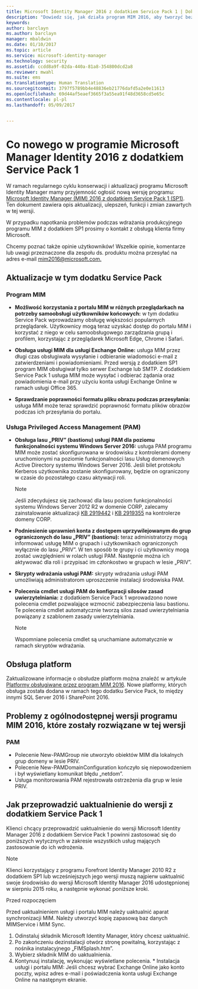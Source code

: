 ```yaml
---
title: Microsoft Identity Manager 2016 z dodatkiem Service Pack 1 | Dokumentacja firmy Microsoft
description: "Dowiedz się, jak działa program MIM 2016, aby tworzyć bezpieczniejsze i wygodniejsze systemy zarządzania tożsamościami w chmurze i lokalnie."
keywords: 
author: barclayn
ms.author: barclayn
manager: mbaldwin
ms.date: 01/10/2017
ms.topic: article
ms.service: microsoft-identity-manager
ms.technology: security
ms.assetid: ccdd8a9f-02da-440a-81a8-354800dcd2a8
ms.reviewer: mwahl
ms.suite: ems
ms.translationtype: Human Translation
ms.sourcegitcommit: 3797f5789bb4e48836eb21776dafd5a2e0e11613
ms.openlocfilehash: 69d44af5eaef3665f3a55ea91f48d3658cd5e65c
ms.contentlocale: pl-pl
ms.lasthandoff: 05/09/2017


---
```

# <a name="whats-new-for-microsoft-identity-manager-2016-service-pack-1"></a>Co nowego w programie Microsoft Manager Identity 2016 z dodatkiem Service Pack 1 #

W ramach regularnego cyklu konserwacji i aktualizacji programu Microsoft Identity Manager mamy przyjemność ogłosić nową wersję programu: [Microsoft Identity Manager (MIM) 2016 z dodatkiem Service Pack 1 (SP1)](https://msdn.microsoft.com/subscriptions/downloads/?fileid=70212#searchTerm=&Languages=en&PageSize=10&PageIndex=0&FileId=70212). Ten dokument zawiera opis aktualizacji, ulepszeń, funkcji i zmian zawartych w tej wersji.

W przypadku napotkania problemów podczas wdrażania produkcyjnego programu MIM z dodatkiem SP1 prosimy o kontakt z obsługą klienta firmy Microsoft.

Chcemy poznać także opinie użytkowników! Wszelkie opinie, komentarze lub uwagi przeznaczone dla zespołu ds. produktu można przesyłać na adres e-mail [mim2016@microsoft.com.](mailto:mim2016@microsoft.com)



## <a name="updates-in-this-service-pack"></a>Aktualizacje w tym dodatku Service Pack #

### <a name="mim"></a>Program MIM

- **Możliwość korzystania z portalu MIM w różnych przeglądarkach na potrzeby samoobsługi użytkowników końcowych:** w tym dodatku Service Pack wprowadzamy obsługę większości popularnych przeglądarek. Użytkownicy mogą teraz uzyskać dostęp do portalu MIM i korzystać z niego w celu samoobsługowego zarządzania grupą i profilem, korzystając z przeglądarek Microsoft Edge, Chrome i Safari.

- **Obsługa usługi MIM dla usługi Exchange Online:** usługa MIM przez długi czas obsługiwała wysyłanie i odbieranie wiadomości e-mail z zatwierdzeniami i powiadomieniami. Przed wersją z dodatkiem SP1 program MIM obsługiwał tylko serwer Exchange lub SMTP. Z dodatkiem Service Pack 1 usługa MIM może wysyłać i odbierać żądania oraz powiadomienia e-mail przy użyciu konta usługi Exchange Online w ramach usługi Office 365.

- **Sprawdzanie poprawności formatu pliku obrazu podczas przesyłania:** usługa MIM może teraz sprawdzić poprawność formatu plików obrazów podczas ich przesyłania do portalu.

### <a name="privileged-access-managementpam"></a>Usługa Privileged Access Management (PAM)

- **Obsługa lasu „PRIV” (bastionu) usługi PAM dla poziomu funkcjonalności systemu Windows Server 2016:** usługa PAM programu MIM może zostać skonfigurowana w środowisku z kontrolerami domeny uruchomionymi na poziomie funkcjonalności lasu Usług domenowych Active Directory systemu Windows Server 2016. Jeśli bilet protokołu Kerberos użytkownika zostanie skonfigurowany, będzie on ograniczony w czasie do pozostałego czasu aktywacji roli.

    >[!Note]
    Jeśli zdecydujesz się zachować dla lasu poziom funkcjonalności systemu Windows Server 2012 R2 w domenie CORP, zalecamy zainstalowanie aktualizacji [KB 2919442](https://support.microsoft.com/en-us/kb/2919442) i [KB 2919355](https://support.microsoft.com/en-us/kb/2919355) na kontrolerze domeny CORP.

- **Podniesienie uprawnień konta z dostępem uprzywilejowanym do grup ograniczonych do lasu „PRIV” (bastionu):** teraz administratorzy mogą informować usługę MIM o grupach i użytkownikach ograniczonych wyłącznie do lasu „PRIV”. W ten sposób te grupy i ci użytkownicy mogą zostać uwzględnieni w rolach usługi PAM.  Następnie można ich aktywować dla roli i przypisać im członkostwo w grupach w lesie „PRIV”.

- **Skrypty wdrażania usługi PAM:** skrypty wdrażania usługi PAM umożliwiają administratorom uproszczenie instalacji środowiska PAM.

- **Polecenia cmdlet usługi PAM do konfiguracji silosów zasad uwierzytelniania:** z dodatkiem Service Pack 1 wprowadzono nowe polecenia cmdlet pozwalające wzmocnić zabezpieczenia lasu bastionu. Te polecenia cmdlet automatycznie tworzą silos zasad uwierzytelniania powiązany z szablonem zasady uwierzytelniania.

    >[!Note]
    Wspomniane polecenia cmdlet są uruchamiane automatycznie w ramach skryptów wdrażania.


## <a name="platform-support"></a>Obsługa platform
Zaktualizowane informacje o obsłudze platform można znaleźć w artykule [Platformy obsługiwane przez program MIM 2016](microsoft-identity-manager-2016-supported-platforms.md).  Nowe platformy, których obsługa została dodana w ramach tego dodatku Service Pack, to między innymi SQL Server 2016 i SharePoint 2016.

## <a name="issues-fixed-in-this-release-from-mim-2016-general-availability"></a>Problemy z ogólnodostępnej wersji programu MIM 2016, które zostały rozwiązane w tej wersji

### <a name="pam"></a>PAM
- Polecenie New-PAMGroup nie utworzyło obiektów MIM dla lokalnych grup domeny w lesie PRIV.
- Polecenie New-PAMDomainConfiguration kończyło się niepowodzeniem i był wyświetlany komunikat błędu „netdom”.
- Usługa monitorowania PAM rejestrowała ostrzeżenia dla grup w lesie PRIV.

## <a name="how-to-upgrade-to-service-pack-1"></a>Jak przeprowadzić uaktualnienie do wersji z dodatkiem Service Pack 1

Klienci chcący przeprowadzić uaktualnienie do wersji Microsoft Identity Manager 2016 z dodatkiem Service Pack 1 powinni zastosować się do poniższych wytycznych w zakresie wszystkich usług mających zastosowanie do ich wdrożenia.

>[!Note]
>Klienci korzystający z programu Forefront Identity Manager 2010 R2 z dodatkiem SP1 lub wcześniejszych jego wersji muszą najpierw uaktualnić swoje środowisko do wersji Microsoft Identity Manager 2016 udostępnionej w sierpniu 2015 roku, a następnie wykonać poniższe kroki.

Przed rozpoczęciem

Przed uaktualnieniem usługi i portalu MIM należy uaktualnić aparat synchronizacji MIM.
Należy utworzyć kopię zapasową baz danych MIMService i MIM Sync.

  1. Odinstaluj składnik Microsoft Identity Manager, który chcesz uaktualnić.
  2. Po zakończeniu dezinstalacji otwórz stronę powitalną, korzystając z nośnika instalacyjnego „FIMSplash.htm”.
  3. Wybierz składnik MIM do uaktualnienia.
  4. Kontynuuj instalację, wykonując wyświetlane polecenia.
    * Instalacja usługi i portalu MIM: Jeśli chcesz wybrać Exchange Online jako konto poczty, wpisz adres e-mail i poświadczenia konta usługi Exchange Online na następnym ekranie.

